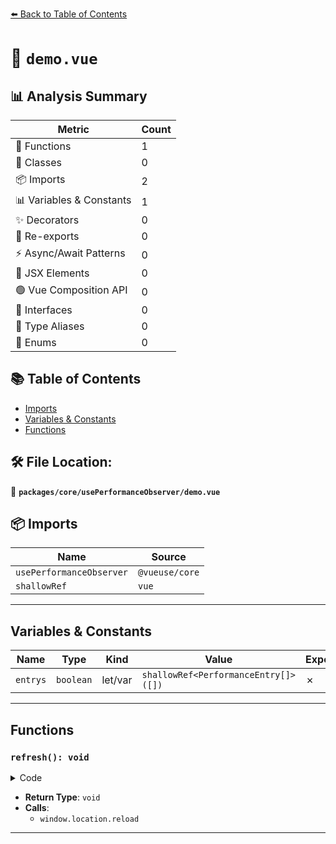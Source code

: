 [⬅️ Back to Table of Contents](../../../index.md)

# 📄 `demo.vue`

## 📊 Analysis Summary

| Metric | Count |
|--------|-------|
| 🔧 Functions | 1 |
| 🧱 Classes | 0 |
| 📦 Imports | 2 |
| 📊 Variables & Constants | 1 |
| ✨ Decorators | 0 |
| 🔄 Re-exports | 0 |
| ⚡ Async/Await Patterns | 0 |
| 💠 JSX Elements | 0 |
| 🟢 Vue Composition API | 0 |
| 📐 Interfaces | 0 |
| 📑 Type Aliases | 0 |
| 🎯 Enums | 0 |

## 📚 Table of Contents

- [Imports](#imports)
- [Variables & Constants](#variables-constants)
- [Functions](#functions)

## 🛠️ File Location:
📂 **`packages/core/usePerformanceObserver/demo.vue`**

## 📦 Imports

| Name | Source |
|------|--------|
| `usePerformanceObserver` | `@vueuse/core` |
| `shallowRef` | `vue` |


---

## Variables & Constants

| Name | Type | Kind | Value | Exported |
|------|------|------|-------|----------|
| `entrys` | `boolean` | let/var | `shallowRef<PerformanceEntry[]>([])` | ✗ |


---

## Functions

### `refresh(): void`

<details><summary>Code</summary>

```ts
function refresh() {
  return window.location.reload()
}
```
</details>

- **Return Type**: `void`
- **Calls**:
  - `window.location.reload`

---